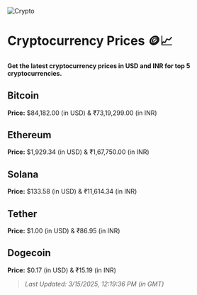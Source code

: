 
![Crypto](https://www.techguide.com.au/wp-content/uploads/2020/11/crypto3.jpeg)

# Cryptocurrency Prices 🪙📈

#### Get the latest cryptocurrency prices in USD and INR for top 5 cryptocurrencies.

## Bitcoin

**Price:** $84,182.00 (in USD) & ₹73,19,299.00 (in INR)

## Ethereum

**Price:** $1,929.34 (in USD) & ₹1,67,750.00 (in INR)

## Solana

**Price:** $133.58 (in USD) & ₹11,614.34 (in INR)

## Tether

**Price:** $1.00 (in USD) & ₹86.95 (in INR)

## Dogecoin

**Price:** $0.17 (in USD) & ₹15.19 (in INR)

> _Last Updated: 3/15/2025, 12:19:36 PM (in GMT)_
